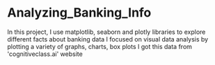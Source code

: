 # Analyzing_Banking_Info

In this project, I use matplotlib, seaborn and plotly libraries to explore different facts about banking data
I focused on visual data analysis by plotting a variety of graphs, charts, box plots
I got this data from 'cognitiveclass.ai' website
